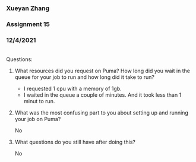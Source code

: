 ### Xueyan Zhang
### Assignment 15
### 12/4/2021
</br>
Questions:

1. What resources did you request on Puma? How long did you wait in the queue for your job to run and how long did it take to run?
   * I requested 1 cpu with a memory of 1gb.
   * I waited in the queue a couple of minutes. And it took less than 1 minut to run.
  
2. What was the most confusing part to you about setting up and running your job on Puma?
   
   No
3. What questions do you still have after doing this?
   
   No